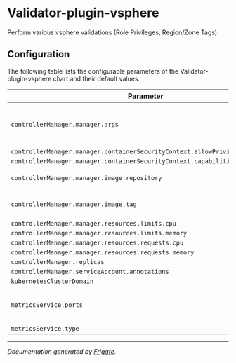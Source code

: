 
Validator-plugin-vsphere
===========

Perform various vsphere validations (Role Privileges, Region/Zone Tags)


## Configuration

The following table lists the configurable parameters of the Validator-plugin-vsphere chart and their default values.

| Parameter                | Description             | Default        |
| ------------------------ | ----------------------- | -------------- |
| `controllerManager.manager.args` |  | `["--health-probe-bind-address=:8081", "--metrics-bind-address=:8443", "--leader-elect"]` |
| `controllerManager.manager.containerSecurityContext.allowPrivilegeEscalation` |  | `false` |
| `controllerManager.manager.containerSecurityContext.capabilities.drop` |  | `["ALL"]` |
| `controllerManager.manager.image.repository` |  | `"quay.io/validator-labs/validator-plugin-vsphere"` |
| `controllerManager.manager.image.tag` | x-release-please-version | `"v0.1.7"` |
| `controllerManager.manager.resources.limits.cpu` |  | `"500m"` |
| `controllerManager.manager.resources.limits.memory` |  | `"128Mi"` |
| `controllerManager.manager.resources.requests.cpu` |  | `"10m"` |
| `controllerManager.manager.resources.requests.memory` |  | `"64Mi"` |
| `controllerManager.replicas` |  | `1` |
| `controllerManager.serviceAccount.annotations` |  | `{}` |
| `kubernetesClusterDomain` |  | `"cluster.local"` |
| `metricsService.ports` |  | `[{"name": "https", "port": 8443, "protocol": "TCP", "targetPort": 8443}]` |
| `metricsService.type` |  | `"ClusterIP"` |



---
_Documentation generated by [Frigate](https://frigate.readthedocs.io)._

